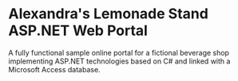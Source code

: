 Alexandra's Lemonade Stand ASP.NET Web Portal
=========================================

A fully functional sample online portal for a fictional beverage shop implementing ASP.NET technologies based on C# and linked with a Microsoft Access database.
